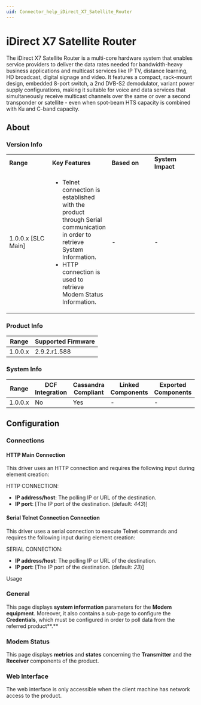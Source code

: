 ```yaml
---
uid: Connector_help_iDirect_X7_Satellite_Router
---
```


# iDirect X7 Satellite Router

The iDirect X7 Satellite Router is a multi-core hardware system that enables service providers to deliver the data rates needed for bandwidth-heavy business applications and multicast services like IP TV, distance learning, HD broadcast, digital signage and video. It features a compact, rack-mount design, embedded 8-port switch, a 2nd DVB-S2 demodulator, variant power supply configurations, making it suitable for voice and data services that simultaneously receive multicast channels over the same or over a second transponder or satellite - even when spot-beam HTS capacity is combined with Ku and C-band capacity.

## About

### Version Info

<table>
<colgroup>
<col style="width: 25%" />
<col style="width: 25%" />
<col style="width: 25%" />
<col style="width: 25%" />
</colgroup>
<tbody>
<tr class="odd">
<td><strong>Range</strong></td>
<td><strong>Key Features</strong></td>
<td><strong>Based on</strong></td>
<td><strong>System Impact</strong></td>
</tr>
<tr class="even">
<td>1.0.0.x [SLC Main]</td>
<td><ul>
<li>Telnet connection is established with the product through Serial communication in order to retrieve System Information.</li>
<li>HTTP connection is used to retrieve Modem Status Information.</li>
</ul></td>
<td>-</td>
<td>-</td>
</tr>
</tbody>
</table>



### Product Info

| **Range** | **Supported Firmware** |
|-----------|------------------------|
| 1.0.0.x   | 2.9.2.r1.588           |

### System Info

| **Range** | **DCF Integration** | **Cassandra Compliant** | **Linked Components** | **Exported Components** |
|-----------|---------------------|-------------------------|-----------------------|-------------------------|
| 1.0.0.x   | No                  | Yes                     | \-                    | \-                      |



## Configuration

### Connections

#### HTTP Main Connection

This driver uses an HTTP connection and requires the following input during element creation:

HTTP CONNECTION:

- **IP address/host**: The polling IP or URL of the destination.
- **IP port**: \[The IP port of the destination. (default: *443*)\]

#### Serial Telnet Connection Connection

This driver uses a serial connection to execute Telnet commands and requires the following input during element creation:

SERIAL CONNECTION:

- **IP address/host**: The polling IP or URL of the destination.
- **IP port**: \[The IP port of the destination. (default: *23*)\]

Usage

### General

This page displays **system information** parameters for the **Modem equipment**.
Moreover, it also contains a sub-page to configure the **Credentials**, which must be configured in order to poll data from the referred product**.**

### Modem Status

This page displays **metrics** and **states** concerning the **Transmitter** and the **Receiver** components of the product.

### Web Interface

The web interface is only accessible when the client machine has network access to the product.
